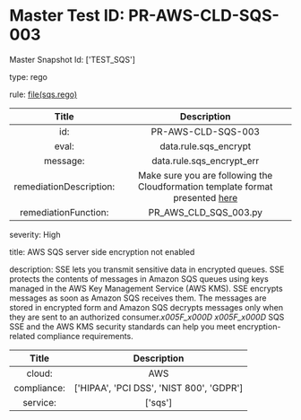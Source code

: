 



# Master Test ID: PR-AWS-CLD-SQS-003


Master Snapshot Id: ['TEST_SQS']

type: rego

rule: [file(sqs.rego)]  
  
  
  
  

|Title|Description|
| :---: | :---: |
|id: |PR-AWS-CLD-SQS-003|
|eval: |data.rule.sqs_encrypt|
|message: |data.rule.sqs_encrypt_err|
|remediationDescription: |Make sure you are following the Cloudformation template format presented <a href='https://docs.aws.amazon.com/AWSCloudFormation/latest/UserGuide/aws-properties-sqs-queues.html' target='_blank'>here</a>|
|remediationFunction: |PR_AWS_CLD_SQS_003.py|


severity: High

title: AWS SQS server side encryption not enabled

description: SSE lets you transmit sensitive data in encrypted queues. SSE protects the contents of messages in Amazon SQS queues using keys managed in the AWS Key Management Service (AWS KMS). SSE encrypts messages as soon as Amazon SQS receives them. The messages are stored in encrypted form and Amazon SQS decrypts messages only when they are sent to an authorized consumer._x005F_x000D_ _x005F_x000D_ SQS SSE and the AWS KMS security standards can help you meet encryption-related compliance requirements.  
  
  

|Title|Description|
| :---: | :---: |
|cloud: |AWS|
|compliance: |['HIPAA', 'PCI DSS', 'NIST 800', 'GDPR']|
|service: |['sqs']|



[file(sqs.rego)]: https://github.com/prancer-io/prancer-compliance-test/tree/master/aws/cloud/sqs.rego
